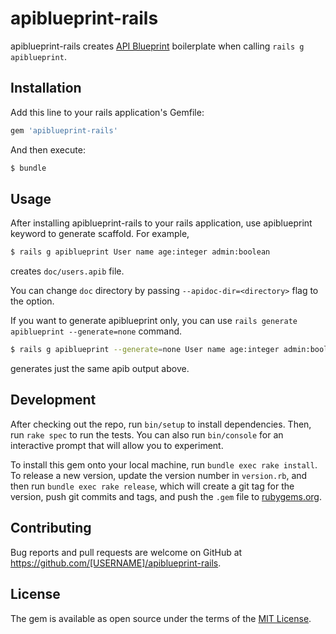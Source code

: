# apiblueprint-rails

apiblueprint-rails creates [API Blueprint](https://apiblueprint.org/) boilerplate when calling `rails g apiblueprint`.

## Installation

Add this line to your rails application's Gemfile:

```ruby
gem 'apiblueprint-rails'
```

And then execute:

```bash
$ bundle
```

## Usage

After installing apiblueprint-rails to your rails application, use apiblueprint keyword to generate scaffold.
For example,

```bash
$ rails g apiblueprint User name age:integer admin:boolean
```

creates `doc/users.apib` file.

You can change `doc` directory by passing `--apidoc-dir=<directory>` flag to the option.


If you want to generate apiblueprint only, you can use `rails generate apiblueprint --generate=none` command.

```bash
$ rails g apiblueprint --generate=none User name age:integer admin:boolean
```

generates just the same apib output above.

## Development

After checking out the repo, run `bin/setup` to install dependencies. Then, run `rake spec` to run the tests. You can also run `bin/console` for an interactive prompt that will allow you to experiment.

To install this gem onto your local machine, run `bundle exec rake install`. To release a new version, update the version number in `version.rb`, and then run `bundle exec rake release`, which will create a git tag for the version, push git commits and tags, and push the `.gem` file to [rubygems.org](https://rubygems.org).

## Contributing

Bug reports and pull requests are welcome on GitHub at https://github.com/[USERNAME]/apiblueprint-rails.


## License

The gem is available as open source under the terms of the [MIT License](http://opensource.org/licenses/MIT).
